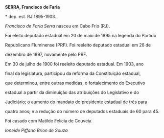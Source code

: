 **SERRA, Francisco de Faria**



\* dep. est. RJ 1895-1903.



*Francisco de Faria Serra* nasceu em Cabo Frio (RJ).



Foi eleito deputado estadual em 20 de maio de 1895 na legenda do Partido

Republicano Fluminense (PRF). Foi reeleito deputado estadual em 26 de

dezembro de 1897, novamente pelo PRF.



Em 30 de julho de 1900 foi reeleito deputado estadual. Em 1903, ano

final da legislatura, participou da reforma da Constituição estadual,

que determinou, entre outras medidas, o fortalecimento do Executivo

estadual a partir da diminuição das atribuições do Legislativo e do

Judiciário; o aumento do mandato do presidente estadual de três para

quatro anos; e a redução do número de deputados estaduais de 60 para 45.



Foi casado com Matilde Felícia de Gouveia.



*Ioneide Piffano Brion de Souza*



